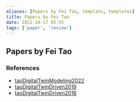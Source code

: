 ```yaml
---
aliases: [Papers by Fei Tao, template, templates]
title: Papers by Fei Tao
date: 2022-10-17 05:55
tags: ['paper', 'review']
---
```


## Papers by Fei Tao

### References

- [taoDigitalTwinModeling2022](../zotero/taoDigitalTwinModeling2022.md)
- [taoDigitalTwinDriven2019](../zotero/taoDigitalTwinDriven2019.md)
- [taoDigitalTwinDriven2018](../zotero/taoDigitalTwinDriven2018.md)
